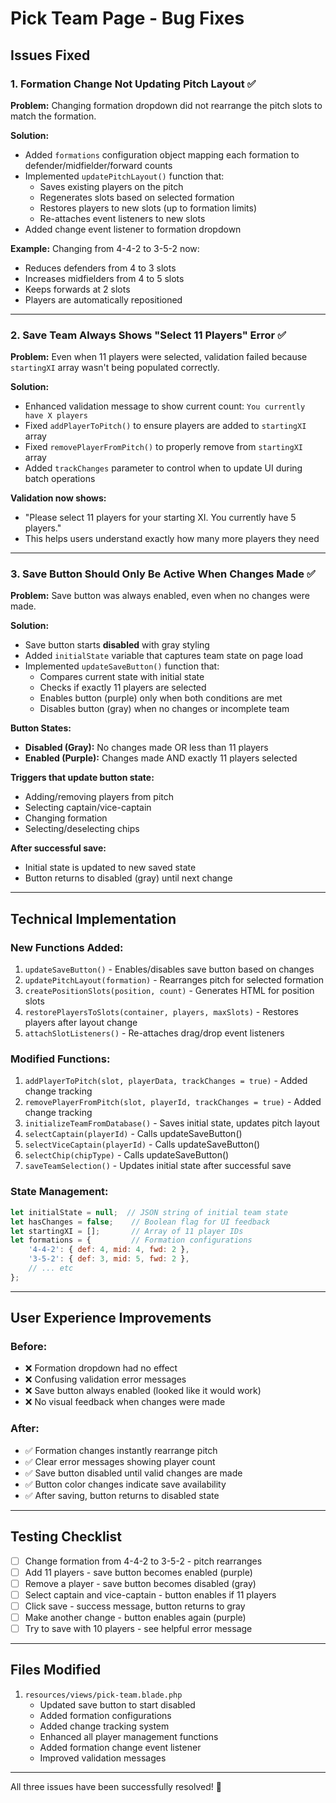 # Pick Team Page - Bug Fixes

## Issues Fixed

### 1. Formation Change Not Updating Pitch Layout ✅
**Problem:** Changing formation dropdown did not rearrange the pitch slots to match the formation.

**Solution:**
- Added `formations` configuration object mapping each formation to defender/midfielder/forward counts
- Implemented `updatePitchLayout()` function that:
  - Saves existing players on the pitch
  - Regenerates slots based on selected formation
  - Restores players to new slots (up to formation limits)
  - Re-attaches event listeners to new slots
- Added change event listener to formation dropdown

**Example:** Changing from 4-4-2 to 3-5-2 now:
- Reduces defenders from 4 to 3 slots
- Increases midfielders from 4 to 5 slots
- Keeps forwards at 2 slots
- Players are automatically repositioned

---

### 2. Save Team Always Shows "Select 11 Players" Error ✅
**Problem:** Even when 11 players were selected, validation failed because `startingXI` array wasn't being populated correctly.

**Solution:**
- Enhanced validation message to show current count: `You currently have X players`
- Fixed `addPlayerToPitch()` to ensure players are added to `startingXI` array
- Fixed `removePlayerFromPitch()` to properly remove from `startingXI` array
- Added `trackChanges` parameter to control when to update UI during batch operations

**Validation now shows:**
- "Please select 11 players for your starting XI. You currently have 5 players."
- This helps users understand exactly how many more players they need

---

### 3. Save Button Should Only Be Active When Changes Made ✅
**Problem:** Save button was always enabled, even when no changes were made.

**Solution:**
- Save button starts **disabled** with gray styling
- Added `initialState` variable that captures team state on page load
- Implemented `updateSaveButton()` function that:
  - Compares current state with initial state
  - Checks if exactly 11 players are selected
  - Enables button (purple) only when both conditions are met
  - Disables button (gray) when no changes or incomplete team

**Button States:**
- **Disabled (Gray):** No changes made OR less than 11 players
- **Enabled (Purple):** Changes made AND exactly 11 players selected

**Triggers that update button state:**
- Adding/removing players from pitch
- Selecting captain/vice-captain
- Changing formation
- Selecting/deselecting chips

**After successful save:**
- Initial state is updated to new saved state
- Button returns to disabled (gray) until next change

---

## Technical Implementation

### New Functions Added:
1. `updateSaveButton()` - Enables/disables save button based on changes
2. `updatePitchLayout(formation)` - Rearranges pitch for selected formation
3. `createPositionSlots(position, count)` - Generates HTML for position slots
4. `restorePlayersToSlots(container, players, maxSlots)` - Restores players after layout change
5. `attachSlotListeners()` - Re-attaches drag/drop event listeners

### Modified Functions:
1. `addPlayerToPitch(slot, playerData, trackChanges = true)` - Added change tracking
2. `removePlayerFromPitch(slot, playerId, trackChanges = true)` - Added change tracking
3. `initializeTeamFromDatabase()` - Saves initial state, updates pitch layout
4. `selectCaptain(playerId)` - Calls updateSaveButton()
5. `selectViceCaptain(playerId)` - Calls updateSaveButton()
6. `selectChip(chipType)` - Calls updateSaveButton()
7. `saveTeamSelection()` - Updates initial state after successful save

### State Management:
```javascript
let initialState = null;  // JSON string of initial team state
let hasChanges = false;    // Boolean flag for UI feedback
let startingXI = [];       // Array of 11 player IDs
let formations = {         // Formation configurations
    '4-4-2': { def: 4, mid: 4, fwd: 2 },
    '3-5-2': { def: 3, mid: 5, fwd: 2 },
    // ... etc
};
```

---

## User Experience Improvements

### Before:
- ❌ Formation dropdown had no effect
- ❌ Confusing validation error messages
- ❌ Save button always enabled (looked like it would work)
- ❌ No visual feedback when changes were made

### After:
- ✅ Formation changes instantly rearrange pitch
- ✅ Clear error messages showing player count
- ✅ Save button disabled until valid changes are made
- ✅ Button color changes indicate save availability
- ✅ After saving, button returns to disabled state

---

## Testing Checklist

- [ ] Change formation from 4-4-2 to 3-5-2 - pitch rearranges
- [ ] Add 11 players - save button becomes enabled (purple)
- [ ] Remove a player - save button becomes disabled (gray)
- [ ] Select captain and vice-captain - button enables if 11 players
- [ ] Click save - success message, button returns to gray
- [ ] Make another change - button enables again (purple)
- [ ] Try to save with 10 players - see helpful error message

---

## Files Modified

1. `resources/views/pick-team.blade.php`
   - Updated save button to start disabled
   - Added formation configurations
   - Added change tracking system
   - Enhanced all player management functions
   - Added formation change event listener
   - Improved validation messages

---

All three issues have been successfully resolved! 🎉
